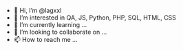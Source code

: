 - 👋 Hi, I’m @lagxxl
- 👀 I’m interested in QA, JS, Python, PHP, SQL, HTML, CSS
- 🌱 I’m currently learning ...
- 💞️ I’m looking to collaborate on ...
- 📫 How to reach me ...

<!---
lagxxl/lagxxl is a ✨ special ✨ repository because its `README.md` (this file) appears on your GitHub profile.
You can click the Preview link to take a look at your changes.
--->
